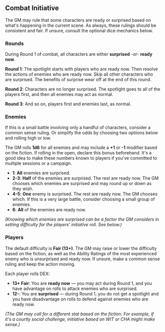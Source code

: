 ## Combat Initiative

The GM may rule that some characters are ready or surprised based on what's happening in the current scene. As always, these rulings should be consistent and fair. If unsure, consult the optional dice mechanics below.

### Rounds

During Round 1 of combat, all characters are either **surprised** -or- **ready now**.

**Round 1**: The spotlight starts with players who are ready now. Then resolve the actions of enemies who are ready now. Skip all other characters who are surprised. The benefits of surprise wear off at the end of this round.

**Round 2**: Characters are no longer surprised. The spotlight goes to all of the players first, and then all enemies may act as normal.

**Round 3**: And so on, players first and enemies last, as normal.

### Enemies

If this is a small battle involving only a handful of characters, consider a common sense ruling. Or simplify the odds by choosing two optiions below and rolling high or low.

The GM rolls **1d6** for all enemies and may include a **+1** or **-1** modifier based on the fiction. If rolling in the open, declare this bonus beforehand. It's a good idea to make these numbers known to players if you've committed to multiple sessions or a campaign.
 * **1**:	**All** enemies are surprised.
 * **2-3**: **Half** of the enemies are surprised. The rest are ready now. The GM chooses which enemies are surprised and may round up or down as they wish. 
 * **4-5**: **One** enemy is surprised. The rest are ready now. The GM chooses which. If this is a very large battle, consider choosing a small group of enemies.
 * **6**:	**All** of the enemies are ready now.

_(Knowing which enemies are surprised can be a factor the GM considers in setting difficulty for the players' initiative roll. See below.)_

### Players

The default difficulty is **Fair (13+)**. The GM may raise or lower the difficulty based on the fiction, as well as the Ability Ratings of the most experienced enemy who is unsurprised and ready now. If unsure, make a common sense ruling and keep the action moving.

Each player rolls DEX:
 * **13+	Fair**:	You are **ready now** — you may act during Round 1, and you have advantage on rolls to attack enemies who are surprised.
 * **12-**:			You are  **surprised** — during Round 1, you do not get a spotlight and you have disadvantage on rolls to defend against enemies who are ready now.

_(The GM may call for a different stat based on the fiction. For example, if it's a courtly social challenge, initiative based on WIT or CHA might make sense.)_
